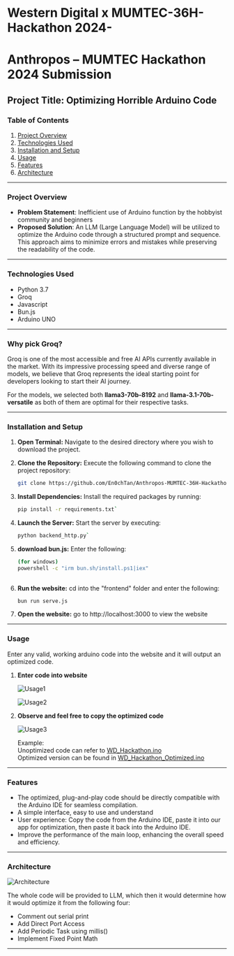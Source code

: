 # Western Digital x MUMTEC-36H-Hackathon 2024-
# Anthropos – MUMTEC Hackathon 2024 Submission

## Project Title: Optimizing Horrible Arduino Code

### Table of Contents
1. [Project Overview](#project-overview)
2. [Technologies Used](#technologies-used)
3. [Installation and Setup](#installation-and-setup)
4. [Usage](#usage)
5. [Features](#features)
6. [Architecture](#architecture)


---

### Project Overview

- **Problem Statement**: Inefficient use of Arduino function by the hobbyist community and beginners 
- **Proposed Solution**: An LLM (Large Language Model) will be utilized to optimize the Arduino code through a structured prompt and sequence. This approach aims to minimize errors and mistakes while preserving the readability of the code.

---

### Technologies Used

- Python 3.7
- Groq
- Javascript
- Bun.js
- Arduino UNO


---
### Why pick Groq?
Groq is one of the most accessible and free AI APIs currently available in the market. With its impressive processing speed and diverse range of models, we believe that Groq represents the ideal starting point for developers looking to start their AI journey.

For the models, we selected both **llama3-70b-8192** and **llama-3.1-70b-versatile** as both of them are optimal for their respective tasks.

---
### Installation and Setup
1. **Open Terminal:**
   Navigate to the desired directory where you wish to download the project.

2. **Clone the Repository:**
   Execute the following command to clone the project repository:
   ```bash
   git clone https://github.com/En0chTan/Anthropos-MUMTEC-36H-Hackathon2024.git` 

3.  **Install Dependencies:** Install the required packages by running:
    
    ```bash
    pip install -r requirements.txt` 
    
4.  **Launch the Server:** Start the server by executing:
    
    ```bash
    python backend_http.py`
	
5. **download bun.js:** Enter the following:

    ```bash
    (for windows)
    powershell -c "irm bun.sh/install.ps1|iex"
        
6. **Run the website:** cd into the "frontend" folder and enter the following:

    ```bash
    bun run serve.js
    
6. **Open the website:** go to http://localhost:3000 to view the website

--- 

### Usage
Enter any valid, working arduino code into the website and it will output an optimized code.

1. **Enter code into website**

   ![Usage1](images/usage1.jpg)
   
   ![Usage2](images/usage2.jpg)

2. **Observe and feel free to copy the optimized code**
   
   ![Usage3](images/usage3.jpg)

   Example:<br>
   Unoptimized code can refer to [WD_Hackathon.ino](./WD_Hackathon.ino) <br>
   Optimized version can be found in [WD_Hackathon_Optimized.ino](./WD_Hackathon_Optimized.ino)
--- 

### Features

- The optimized, plug-and-play code should be directly compatible with the Arduino IDE for seamless compilation.
- A simple interface, easy to use and understand
- User experience: Copy the code from the Arduino IDE, paste it into our app for optimization, then paste it back into the Arduino IDE.
- Improve the performance of the main loop, enhancing the overall speed and efficiency.


--- 

### Architecture
![Architecture](images/arch.jpg)

The whole code will be provided to LLM, which then it would determine how it would optimize it from the following four: 

- Comment out serial print
- Add Direct Port Access
- Add Periodic Task using millis()
- Implement Fixed Point Math

--- 
